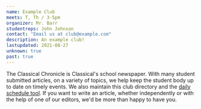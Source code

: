 ```yaml
---
name: Example Club
meets: T, Th / 3-5pm
organizer: Mr. Barr
studentreps: John Johnson
contact: "Email us at club@example.com"
description: An example club!
lastupdated: 2021-08-27
unknown: true
past: true
---
```

The Classical Chronicle is Classical's school newspaper. With many student submitted articles, on a variety of topics, we help keep the student body up to date on timely events. We also maintain this club directory and the [daily schedule tool](/schedule/). If you want to write an article, whether independently or with the help of one of our editors, we'd be more than happy to have you.